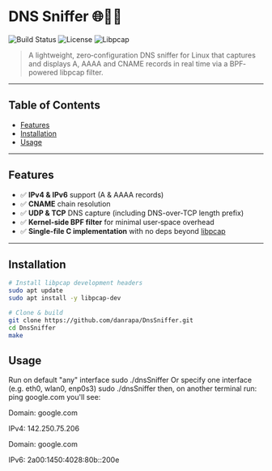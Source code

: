 # DNS Sniffer 🌐🕵️‍♂️

![Build Status](https://img.shields.io/badge/build-passing-brightgreen.svg)
![License](https://img.shields.io/badge/license-MIT-blue.svg)
![Libpcap](https://img.shields.io/badge/dependency-libpcap-yellow.svg)

> A lightweight, zero‐configuration DNS sniffer for Linux that captures and displays
> A, AAAA and CNAME records in real time via a BPF‐powered libpcap filter.

---

## Table of Contents

- [Features](#features)
- [Installation](#installation)
- [Usage](#usage)

---

## Features

- ✅ **IPv4 & IPv6** support (A & AAAA records)
- ✅ **CNAME** chain resolution
- ✅ **UDP & TCP** DNS capture (including DNS-over-TCP length prefix)
- ✅ **Kernel‐side BPF filter** for minimal user‐space overhead
- ✅ **Single-file C implementation** with no deps beyond [libpcap](https://www.tcpdump.org/)

---

## Installation

```bash
# Install libpcap development headers
sudo apt update
sudo apt install -y libpcap-dev

# Clone & build
git clone https://github.com/danrapa/DnsSniffer.git 
cd DnsSniffer
make
```

## Usage

Run on default "any" interface
    sudo ./dnsSniffer
Or specify one interface (e.g. eth0, wlan0, enp0s3)
    sudo ./dnsSniffer <Interface>
then, on another terminal run:
    ping google.com
you'll see:

Domain: google.com

  IPv4:
    142.250.75.206

Domain: google.com

  IPv6:
    2a00:1450:4028:80b::200e


